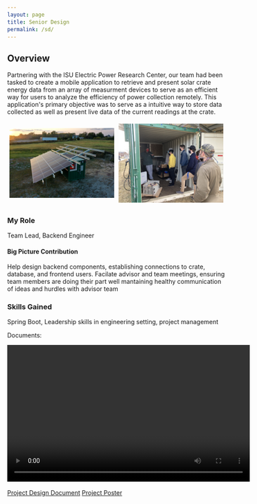 ```yaml
---
layout: page
title: Senior Design
permalink: /sd/
---
```


## Overview
Partnering with the ISU Electric Power Research Center, our team had been tasked to create a mobile application to retrieve and present solar crate energy data from an array of measurment devices to serve as an efficient way for users to analyze the efficiency of power collection remotely. This application's primary objective was to serve as a intuitive way to store data collected as well as present live data of the current readings at the crate.

<div style="display:flex;align-items:center;">
  <div style="flex:50%;padding:5px;">
    <img src="/images/crate_pic.png" style="width:100%;">
  </div>
  <div style="flex:50%;padding:5px;">
    <img src="/images/crateVisit3.jpg" style="width:100%;">
  </div>
</div>

### My Role
Team Lead, Backend Engineer

#### Big Picture Contribution
Help design backend components, establishing connections to crate, database, and frontend users. Facilate advisor and team meetings, ensuring team members are doing their part well mantaining healthy communication of ideas and hurdles with advisor team

### Skills Gained
Spring Boot, Leadership skills in engineering setting, project management

Documents:

<video width="560" height="315">
  <source src="/videos/DemoV2 _com.mp4">
</video>

<a href="/documents/sd-design_document.pdf">Project Design Document</a>
<a href="/documents/sddec21-21_poster.pdf">Project Poster</a>
